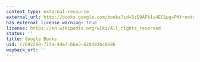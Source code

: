 ```yaml
---
content_type: external-resource
external_url: http://books.google.com/books?id=5zQ9AFk1i4EC&pg=PAfrontcover
has_external_license_warning: true
license: https://en.wikipedia.org/wiki/All_rights_reserved
status: ''
title: Google Books
uid: c7692290-71fa-4de7-bbe3-62d492bc0686
wayback_url: ''
---
```

